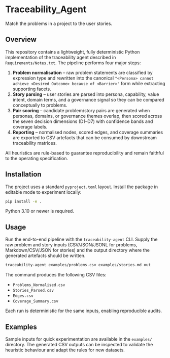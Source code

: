# Traceability_Agent

Match the problems in a project to the user stories.

## Overview

This repository contains a lightweight, fully deterministic Python implementation of the traceability agent described in `Requirements/Notes.txt`. The pipeline performs four major steps:

1. **Problem normalisation** – raw problem statements are classified by expression type and rewritten into the canonical `"<Persona> cannot achieve <Desired Outcome> because of <Barrier>"` form while extracting supporting facets.
2. **Story parsing** – user stories are parsed into persona, capability, value intent, domain terms, and a governance signal so they can be compared conceptually to problems.
3. **Pair scoring** – candidate problem/story pairs are generated when personas, domains, or governance themes overlap, then scored across the seven decision dimensions (D1–D7) with confidence bands and coverage labels.
4. **Reporting** – normalised nodes, scored edges, and coverage summaries are exported to CSV artefacts that can be consumed by downstream traceability matrices.

All heuristics are rule-based to guarantee reproducibility and remain faithful to the operating specification.

## Installation

The project uses a standard `pyproject.toml` layout. Install the package in editable mode to experiment locally:

```bash
pip install -e .
```

Python 3.10 or newer is required.

## Usage

Run the end-to-end pipeline with the `traceability-agent` CLI. Supply the raw problem and story inputs (CSV/JSON/JSONL for problems, Markdown/CSV/JSON for stories) and the output directory where the generated artefacts should be written.

```bash
traceability-agent examples/problems.csv examples/stories.md out
```

The command produces the following CSV files:

- `Problems_Normalised.csv`
- `Stories_Parsed.csv`
- `Edges.csv`
- `Coverage_Summary.csv`

Each run is deterministic for the same inputs, enabling reproducible audits.

## Examples

Sample inputs for quick experimentation are available in the `examples/` directory. The generated CSV outputs can be inspected to validate the heuristic behaviour and adapt the rules for new datasets.

